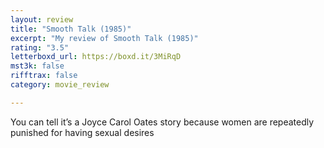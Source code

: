 ```yaml
---
layout: review
title: "Smooth Talk (1985)"
excerpt: "My review of Smooth Talk (1985)"
rating: "3.5"
letterboxd_url: https://boxd.it/3MiRqD
mst3k: false
rifftrax: false
category: movie_review

---
```


You can tell it’s a Joyce Carol Oates story because women are repeatedly punished for having sexual desires